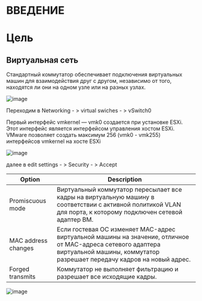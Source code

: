 # ВВЕДЕНИЕ

# Цель

## Виртуальная сеть

Стандартный коммутатор обеспечивает подключения виртуальных машин для взаимодействия друг с другом, независимо от того, находятся ли они на одном узле или на разных узлах.

![image](https://user-images.githubusercontent.com/79700810/154052177-be785df5-c3b9-438f-af5f-c5816b57c832.png)

Переходим в Networking - > virtual swiches - > vSwitch0

Первый интерфейс vmkernel — vmk0 создается при установке ESXi. Этот интерфейс является интерфейсом управления хостом ESXi. VMware позволяет создать максимум 256 (vmk0 - vmk255) интерфейсов vmkernel на хосте ESXi

![image](https://user-images.githubusercontent.com/79700810/154057897-f94bcdd1-2843-4ff9-b846-fdf3e9964345.png)

далее в edit settings - > Security - > Accept

|Option   | Description    |
| - |-    |
| Promiscuous mode  |  Виртуальный коммутатор пересылает все кадры на виртуальную машину в соответствии с активной политикой VLAN для порта, к которому подключен сетевой адаптер ВМ.   |
| MAC address changes  |  Если гостевая ОС изменяет MAC-адрес виртуальной машины на значение, отличное от MAC-адреса сетевого адаптера виртуальной машины, коммутатор разрешает передачу кадров на новый адрес.   |
| Forged transmits  |  Коммутатор не выполняет фильтрацию и разрешает все исходящие кадры.   |

![image](https://user-images.githubusercontent.com/79700810/154059357-af6994d9-3749-49ea-aff9-f525df4c8a52.png)

